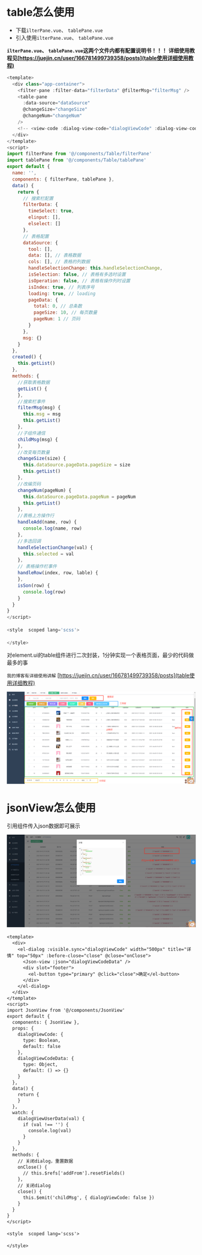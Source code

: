 # table怎么使用
- 下载`ilterPane.vue`、 `tablePane.vue`
- 引入使用`ilterPane.vue`、 `tablePane.vue`

**`ilterPane.vue`、 `tablePane.vue`这两个文件内都有配置说明书！！！**
**详细使用教程见[https://juejin.cn/user/166781499739358/posts](table使用详细使用教程)**
```js
<template>
  <div class="app-container">
    <filter-pane :filter-data="filterData" @filterMsg="filterMsg" />
    <table-pane
      :data-source="dataSource"
      @changeSize="changeSize"
      @changeNum="changeNum"
    />
    <!-- <view-code :dialog-view-code="dialogViewCode" :dialog-view-code-data="dialogViewCodeData" @childMsg="childMsg" /> -->
  </div>
</template>
<script>
import filterPane from '@/components/Table/filterPane'
import tablePane from '@/components/Table/tablePane'
export default {
  name: '',
  components: { filterPane, tablePane },
  data() {
    return {
      // 搜索栏配置
      filterData: {
        timeSelect: true,
        elinput: [],
        elselect: []
      },
      // 表格配置
      dataSource: {
        tool: [],
        data: [], // 表格数据
        cols: [], // 表格的列数据
        handleSelectionChange: this.handleSelectionChange,
        isSelection: false, // 表格有多选时设置
        isOperation: false, // 表格有操作列时设置
        isIndex: true, // 列表序号
        loading: true, // loading
        pageData: {
          total: 0, // 总条数
          pageSize: 10, // 每页数量
          pageNum: 1 // 页码
        }
      },
      msg: {}
    }
  },
  created() {
    this.getList()
  },
  methods: {
    //获取表格数据
    getList() {
    },
    //搜索栏事件
    filterMsg(msg) {
      this.msg = msg
      this.getList()
    },
    //子组件通信
    childMsg(msg) {
    },
    //改变每页数量
    changeSize(size) {
      this.dataSource.pageData.pageSize = size
      this.getList()
    },
    //改编页码
    changeNum(pageNum) {
      this.dataSource.pageData.pageNum = pageNum
      this.getList()
    },
    //表格上方操作行
    handleAdd(name, row) {
      console.log(name, row)
    },
    //多选回调
    handleSelectionChange(val) {
      this.selected = val
    },
    // 表格操作栏事件
    handleRow(index, row, lable) {
    },
    isSon(row) {
      console.log(row)
    }
  }
}
</script>

<style  scoped lang='scss'>

</style>
```
对element.ui的table组件进行二次封装，1分钟实现一个表格页面，最少的代码做最多的事

`我的博客有详细使用讲解`
[https://juejin.cn/user/166781499739358/posts](table使用详细教程)

![image](https://github.com/kinoaa/k-table/blob/main/k-table.png)
# jsonView怎么使用
引用组件传入json数据即可展示

![image](https://github.com/kinoaa/k-table/blob/main/jsonView.png)
```vue
<template>
  <div>
    <el-dialog :visible.sync="dialogViewCode" width="500px" title="详情" top="50px" :before-close="close" @close="onClose">
      <Json-view :json="dialogViewCodeData" />
      <div slot="footer">
        <el-button type="primary" @click="close">确定</el-button>
      </div>
    </el-dialog>
  </div>
</template>
<script>
import JsonView from '@/components/JsonView'
export default {
  components: { JsonView },
  props: {
    dialogViewCode: {
      type: Boolean,
      default: false
    },
    dialogViewCodeData: {
      type: Object,
      default: () => {}
    }
  },
  data() {
    return {
    }
  },
  watch: {
    dialogViewUserData(val) {
      if (val !== '') {
        console.log(val)
      }
    }
  },
  methods: {
    // 关闭dialog，重置数据
    onClose() {
      // this.$refs['addFrom'].resetFields()
    },
    // 关闭dialog
    close() {
      this.$emit('childMsg', { dialogViewCode: false })
    }
  }
}
</script>

<style  scoped lang='scss'>

</style>

```
